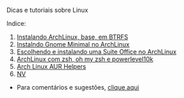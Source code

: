Dicas e tutoriais sobre Linux

Indice:

1) [Instalando ArchLinux, base, em BTRFS](https://elppans.github.io/doc-linux/archLinux_instalacao_base_btrfs)  
2) [Instalndo Gnome Minimal no ArchLinux](https://elppans.github.io/doc-linux/archlinux_gnome_minimal)  
3) [Escolhendo e instalando uma Suite Office no ArchLinux](https://elppans.github.io/doc-linux/archlinux_suite_office)  
4) [ArchLinux com zsh, oh my zsh e powerlevel10k](https://elppans.github.io/doc-linux/archlinux_zsh_ohmyzsh_powerlevel10k)  
5) [Arch Linux AUR Helpers](https://elppans.github.io/doc-linux/archlinux_aur_helpers)  
6) [NV](https://elppans.github.io/doc-linux/archlinux_nvidia_legacy_wayland_gnome.md)  


* Para comentários e sugestões, [clique aqui](https://github.com/elppans/doc-linux/issues)  
